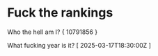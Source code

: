 # Fuck the rankings

Who the hell am I?
{ 10791856 }

What fucking year is it?
[ 2025-03-17T18:30:00Z ]
